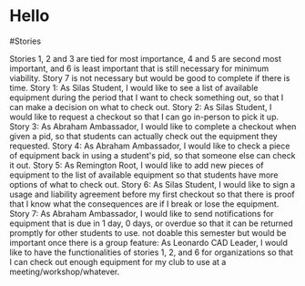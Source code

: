 # Hello

#Stories

Stories 1, 2 and 3 are tied for most importance, 4 and 5 are second most important, and 6 is least important that is still necessary for minimum viability. Story 7 is not necessary but would be good to complete if there is time.
Story 1: As Silas Student, I would like to see a list of available equipment during the period that I want to check something out, so that I can make a decision on what to check out.
Story 2: As Silas Student, I would like to request a checkout so that I can go in-person to pick it up.
Story 3: As Abraham Ambassador, I would like to complete a checkout when given a pid, so that students can actually check out the equipment they requested.
Story 4: As Abraham Ambassador, I would like to check a piece of equipment back in using a student's pid, so that someone else can check it out.
Story 5: As Remington Root, I would like to add new pieces of equipment to the list of available equipment so that students have more options of what to check out.
Story 6: As Silas Student, I would like to sign a usage and liability agreement before my first checkout so that there is proof that I know what the consequences are if I break or lose the equipment.
Story 7: As Abraham Ambassador, I would like to send notifications for equipment that is due in 1 day, 0 days, or overdue so that it can be returned promptly for other students to use.
not doable this semester but would be important once there is a group feature: As Leonardo CAD Leader, I would like to have the functionalities of stories 1, 2, and 6 for organizations so that I can check out enough equipment for my club to use at a meeting/workshop/whatever.
